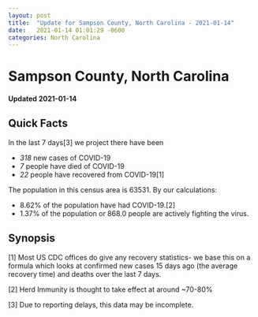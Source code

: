 ```yaml
---
layout: post
title:  "Update for Sampson County, North Carolina - 2021-01-14"
date:   2021-01-14 01:01:29 -0600
categories: North Carolina
---
```


# Sampson County, North Carolina
#### Updated 2021-01-14

## Quick Facts

In the last 7 days[3] we project there have been
- *318* new cases of COVID-19
- *7* people have died of COVID-19
- *22* people have recovered from COVID-19[1]

The population in this census area is 63531. By our calculations:
- 8.62% of the population have had COVID-19.[2]
- 1.37% of the population or 868.0 people are actively fighting the virus.

## Synopsis




[1] Most US CDC offices do give any recovery statistics- we base this on a formula which looks at confirmed new cases
15 days ago (the average recovery time) and deaths over the last 7 days.

[2] Herd Immunity is thought to take effect at around ~70-80%

[3] Due to reporting delays, this data may be incomplete.
 
    